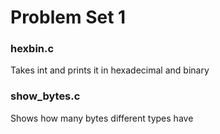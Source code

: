 # Problem Set 1

### hexbin.c
Takes int and prints it in hexadecimal and binary

### show_bytes.c
Shows how many bytes different types have
